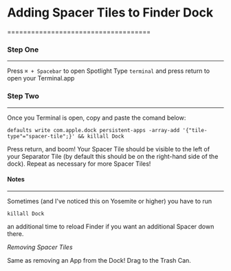 # Adding Spacer Tiles to Finder Dock
====================================

### Step One
------------

Press `⌘ + Spacebar` to open Spotlight
Type `terminal` and press return to open your Terminal.app

### Step Two
------------

Once you Terminal is open, copy and paste the comand below:

`defaults write com.apple.dock persistent-apps -array-add '{"tile-type"="spacer-tile";}' && killall Dock`

Press return, and boom! Your Spacer Tile should be visible to the left of your Separator Tile (by default this should be on the right-hand side of the dock). Repeat as necessary for more Spacer Tiles! 


#### Notes
------------

Sometimes (and I've noticed this on Yosemite or higher) you have to run

`killall Dock`

an additional time to reload Finder if you want an additional Spacer down there.

_Removing Spacer Tiles_

Same as removing an App from the Dock! Drag to the Trash Can. 
